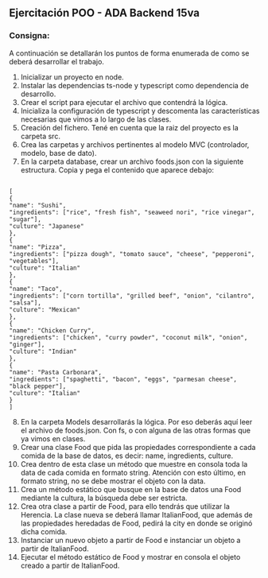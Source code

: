 ## Ejercitación POO - ADA Backend 15va ##
### Consigna: ###
A continuación se detallarán los puntos de forma enumerada de como se deberá desarrollar
el trabajo.
1. Inicializar un proyecto en node.
2. Instalar las dependencias ts-node y typescript como dependencia de desarrollo.
3. Crear el script para ejecutar el archivo que contendrá la lógica.
4. Inicializa la configuración de typescript y descomenta las características necesarias que
vimos a lo largo de las clases.
5. Creación del fichero. Tené en cuenta que la raiz del proyecto es la carpeta src.
6. Crea las carpetas y archivos pertinentes al modelo MVC (controlador, modelo, base de
dato).
7. En la carpeta database, crear un archivo foods.json con la siguiente estructura. Copia y
pega el contenido que aparece debajo:

```

[
{
"name": "Sushi",
"ingredients": ["rice", "fresh fish", "seaweed nori", "rice vinegar", "sugar"],
"culture": "Japanese"
},
{
"name": "Pizza",
"ingredients": ["pizza dough", "tomato sauce", "cheese", "pepperoni", "vegetables"],
"culture": "Italian"
},
{
"name": "Taco",
"ingredients": ["corn tortilla", "grilled beef", "onion", "cilantro", "salsa"],
"culture": "Mexican"
},
{
"name": "Chicken Curry",
"ingredients": ["chicken", "curry powder", "coconut milk", "onion", "ginger"],
"culture": "Indian"
},
{
"name": "Pasta Carbonara",
"ingredients": ["spaghetti", "bacon", "eggs", "parmesan cheese", "black pepper"],
"culture": "Italian"
}
]

```
8. En la carpeta Models desarrollarás la lógica. Por eso deberás aquí leer el archivo de
foods.json. Con fs, o con alguna de las otras formas que ya vimos en clases.
9. Crear una clase Food que pida las propiedades correspondiente a cada comida de la
base de datos, es decir: name, ingredients, culture.
10. Crea dentro de esta clase un método que muestre en consola toda la data de cada
comida en formato string. Atención con esto último, en formato string, no se debe mostrar el
objeto con la data.
11. Crea un método estático que busque en la base de datos una Food mediante la cultura,
la búsqueda debe ser estricta.
12.  Crea otra clase a partir de Food, para ello tendrás que utilizar la Herencia. La clase
nueva se deberá llamar ItalianFood, que además de las propiedades heredadas de Food,
pedirá la city en donde se originó dicha comida.
13.  Instanciar un nuevo objeto a partir de Food e instanciar un objeto a partir de ItalianFood.
14.  Ejecutar el método estático de Food y mostrar en consola el objeto creado a partir de
ItalianFood.